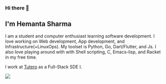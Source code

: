 ### Hi there 👋

## I'm Hemanta Sharma

I am a student and computer enthusiast learning software development. I love working on Web development, App development, and Infrastructure(+LinuxOps). My toolset is Python, Go, Dart/Flutter, and Js. I also love playing around with with Shell scripting, C, Emacs-lisp, and Racket in my free time.

I work at [Tutero](https://tutero.com) as a Full-Stack SDE I.

 <p>
  <a href="https://www.linkedin.com/in/hemanta-sharma-636290137/">
    <img src="https://img.shields.io/badge/Hemanta-Sharma-blue?logo=linkedin&style=flat">
    </a> 
</p>

<br/>
